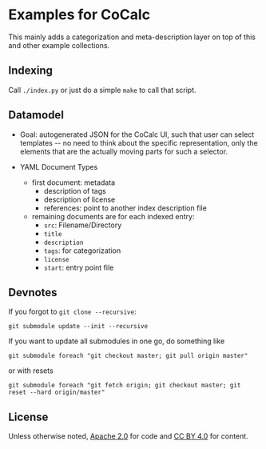 # Examples for CoCalc

This mainly adds a categorization and meta-description layer on top of this and other example collections.

## Indexing

Call `./index.py` or just do a simple `make` to call that script.

## Datamodel

* Goal: autogenerated JSON for the CoCalc UI, such that user can select templates -- no need to think about the specific representation, only the elements that are the actually moving parts for such a selector.

* YAML Document Types

  * first document: metadata
      * description of tags
      * description of license
      * references: point to another index description file
  * remaining documents are for each indexed entry:
      * `src`: Filename/Directory
      * `title`
      * `description`
      * `tags`: for categorization
      * `license`
      * `start`: entry point file

## Devnotes

If you forgot to `git clone --recursive`:

    git submodule update --init --recursive

If you want to update all submodules in one go, do something like

    git submodule foreach "git checkout master; git pull origin master"

or with resets

    git submodule foreach "git fetch origin; git checkout master; git reset --hard origin/master"

## License

Unless otherwise noted,
[Apache 2.0](http://www.apache.org/licenses/LICENSE-2.0) for code and
[CC BY 4.0](https://creativecommons.org/licenses/by/4.0/)
for content.


